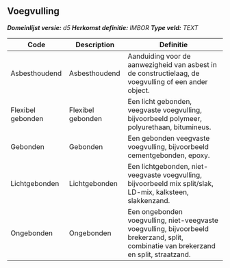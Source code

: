 ﻿## Voegvulling

*__Domeinlijst versie:__ d5*
*__Herkomst definitie:__ IMBOR*
*__Type veld:__ TEXT*

|__Code__ |__Description__ |__Definitie__	|
|	---	|	---	|   ---	| 
| Asbesthoudend | Asbesthoudend | Aanduiding voor de aanwezigheid van asbest in de constructielaag, de voegvulling of een ander object. |
| Flexibel gebonden | Flexibel gebonden | Een licht gebonden, veegvaste voegvulling, bijvoorbeeld polymeer, polyurethaan, bitumineus. |
| Gebonden | Gebonden | Een gebonden veegvaste voegvulling, bijvoorbeeld cementgebonden, epoxy. |
| Lichtgebonden | Lichtgebonden | Een lichtgebonden, niet-veegvaste voegvulling, bijvoorbeeld mix split/slak, LD-mix, kalksteen, slakkenzand. |
| Ongebonden | Ongebonden | Een ongebonden voegvulling, niet-veegvaste voegvulling, bijvoorbeeld brekerzand, split, combinatie van brekerzand en split, straatzand. |

